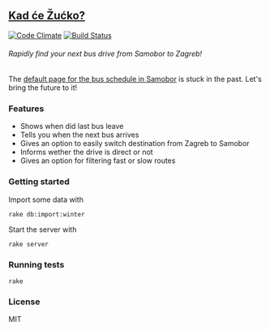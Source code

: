 ## [Kad će Žućko?](http://kadcezucko.info)

[![Code Climate](https://codeclimate.com/github/Tonkec/Zucko.png)](https://codeclimate.com/github/Tonkec/Zucko)
[![Build Status](https://travis-ci.org/shime/kadcezucko.info.svg?branch=master)](https://travis-ci.org/shime/kadcezucko.info)

###### Rapidly find your next bus drive from Samobor to Zagreb!

The [default page for the bus schedule in Samobor](http://www.samoborcek.hr/vozni-red/) is stuck in the past. 
Let's bring the future to it!

### Features

* Shows when did last bus leave
* Tells you when the next bus arrives
* Gives an option to easily switch destination from Zagreb to Samobor
* Informs wether the drive is direct or not
* Gives an option for filtering fast or slow routes

### Getting started

Import some data with

```
rake db:import:winter
```

Start the server with 

```
rake server
```

### Running tests

```
rake
```

### License

MIT
